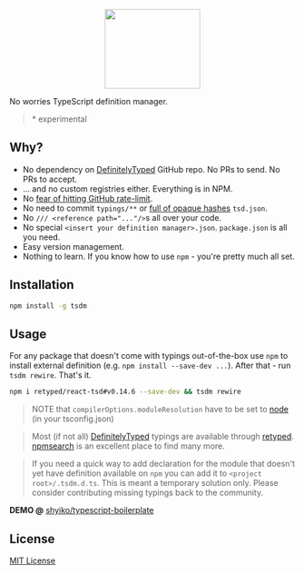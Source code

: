 <p align="center">
  <a href="https://github.com/shyiko/tsdm">
    <img width="168" height="140" src="https://cloud.githubusercontent.com/assets/370176/12692653/0dd7a090-c6af-11e5-90fb-62ffb2b88ca5.png">
  </a>
</p>

No worries TypeScript definition manager.
 
> \* experimental

## Why?
* No dependency on [DefinitelyTyped](https://github.com/DefinitelyTyped/DefinitelyTyped) GitHub repo. No PRs to send. No PRs to accept.
* ... and no custom registries either. Everything is in NPM.
* No [fear of hitting GitHub rate-limit](https://github.com/DefinitelyTyped/tsd#i-hit-the-github-rate-limit-now-what).
* No need to commit `typings/**` or [full of opaque hashes](https://github.com/DefinitelyTyped/tsd/blob/master/tsd.json) `tsd.json`.
* No `/// <reference path="..."/>`s all over your code.
* No special `<insert your definition manager>.json`. `package.json` is all you need. 
* Easy version management.
* Nothing to learn. If you know how to use `npm` - you're pretty much all set.

## Installation

```sh
npm install -g tsdm
```

## Usage

For any package that doesn't come with typings
out-of-the-box use `npm` to install external definition (e.g. `npm install --save-dev ...`).
After that - run `tsdm rewire`. That's it.

```sh
npm i retyped/react-tsd#v0.14.6 --save-dev && tsdm rewire
```

> NOTE that `compilerOptions.moduleResolution` have to be set to 
[node](https://github.com/Microsoft/TypeScript/wiki/Typings-for-npm-packages) (in your tsconfig.json)

> Most (if not all) [DefinitelyTyped](https://github.com/DefinitelyTyped/DefinitelyTyped) typings are available through [retyped](https://github.com/retyped).
[npmsearch](http://npmsearch.com/?q=keywords:tsd-ambient%20keywords:d-scoped) is an excellent place to find many more.
  
> If you need a quick way to add declaration for the module that doesn't yet have definition available on `npm` you
can add it to `<project root>/.tsdm.d.ts`. This is meant a temporary solution only. Please consider contributing  missing 
typings back to the community.

**DEMO @** [shyiko/typescript-boilerplate](https://github.com/shyiko/typescript-boilerplate)

## License

[MIT License](https://github.com/shyiko/tsdm/blob/master/mit.license)
